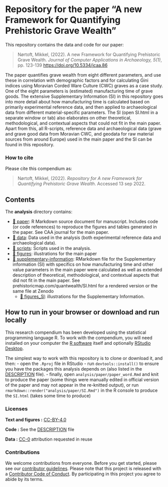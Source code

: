 
<!-- README.md is generated from README.Rmd. Please edit that file -->

# Repository for the paper “A new Framework for Quantifying Prehistoric Grave Wealth”

This repository contains the data and code for our paper:

> Nørtoft, Mikkel, (2022). A new Framework for Quantifying Prehistoric
> Grave Wealth. *Journal of Computer Applications in Archaeology, 5(1)*,
> pp. 123-139 <https://doi.org/10.5334/jcaa.86>

The paper quantifies grave wealth from eight different parameters, and
use these in correlation with demographic factors and for calculating
Gini indices using Moravian Corded Ware Culture (CWC) graves as a case
study. One of the eight parameters is (estimated) manufacturing time of
grave goods. The extensive Supplementary Information (SI) in this
repository goes into more detail about how manufacturing time is
calculated based on primarily experimental reference data, and then
applied to archaeological data from different material-specific
parameters. The SI (open SI.html in a separate window or tab) also
elaborates on other theoretical, methodological, and contextual aspects
that could not fit in the main paper. Apart from this, all R-scripts,
reference data and archaeological data (grave and grave good data from
Moravian CWC, and geodata for raw material sources from around Europe)
used in the main paper and the SI can be found in this repository.

### How to cite

Please cite this compendium as:

> Nørtoft, Mikkel, (2022). *Repository for A new Framework for
> Quantifying Prehistoric Grave Wealth*. Accessed 13 sep 2022.

## Contents

The **analysis** directory contains:

-   [:file_folder: paper](/analysis/paper): R Markdown source document
    for manuscript. Includes code (or code references) to reproduce the
    figures and tables generated in the paper. See CAA journal for the
    main paper.
-   [:file_folder: data](/analysis/data): Data used in the analysis
    (both experimental reference data and archaeological data).
-   [:file_folder: scripts](/analysis/scripts): Scripts used in the
    analysis.
-   [:file_folder: figures](/analysis/figures): illustrations for the
    main paper
-   [:file_folder: supplementary-information](/analysis/paper/SI.Rmd):
    RMarkdown file for the Supplementary information (SI) with specifics
    on how manufacturing time and other value parameters in the main
    paper were calculated as well as extended description of
    theoretical, methodological, and contextual aspects that did not fit
    in the main paper. See prehistoricmap.com/quantwealth/SI.html for a
    rendered version or the same file at Zenodo
    -   [:file_folder: figures_SI](/analysis/figures_SI): illustrations
        for the Supplementary Information.

## How to run in your browser or download and run locally

This research compendium has been developed using the statistical
programming language R. To work with the compendium, you will need
installed on your computer the [R
software](https://cloud.r-project.org/) itself and optionally [RStudio
Desktop](https://rstudio.com/products/rstudio/download/).

The simplest way to work with this repository is to clone or download
it, and then: - open the `.Rproj` file in RStudio - run
`devtools::install()` to ensure you have the packages this analysis
depends on (also listed in the [DESCRIPTION](/DESCRIPTION) file). -
finally, open `analysis/paper/paper_word.Rmd` and knit to produce the
paper (some things were manually edited in official version of the paper
and may not appear in the re-knitted output), or run
`rmarkdown::render("analysis/paper/SI.Rmd")` in the R console to produce
the `SI.html` (takes some time to produce)

### Licenses

**Text and figures :**
[CC-BY-4.0](http://creativecommons.org/licenses/by/4.0/)

**Code :** See the [DESCRIPTION](DESCRIPTION) file

**Data :** [CC-0](http://creativecommons.org/publicdomain/zero/1.0/)
attribution requested in reuse

### Contributions

We welcome contributions from everyone. Before you get started, please
see our [contributor guidelines](CONTRIBUTING.md). Please note that this
project is released with a [Contributor Code of Conduct](CONDUCT.md). By
participating in this project you agree to abide by its terms.
